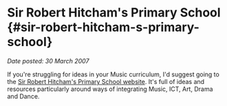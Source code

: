 # Sir Robert Hitcham's Primary School {#sir-robert-hitcham-s-primary-school}

_Date posted: 30 March 2007_

If you're struggling for ideas in your Music curriculum, I'd suggest going to the [Sir Robert Hitcham's Primary School website](http://www.hitchams.suffolk.sch.uk/schoolweb/music.htm). It's full of ideas and resources particularly around ways of integrating Music, ICT, Art, Drama and Dance.